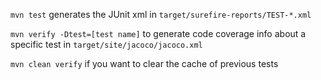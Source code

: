 `mvn test` generates the JUnit xml in `target/surefire-reports/TEST-*.xml`

`mvn verify -Dtest=[test name]` to generate code coverage info about a specific test in `target/site/jacoco/jacoco.xml`

`mvn clean verify` if you want to clear the cache of previous tests